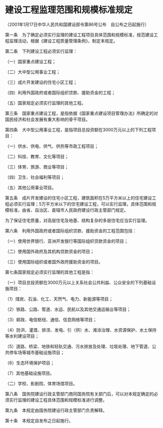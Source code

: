 # 建设工程监理范围和规模标准规定

（2001年1月17日中华人民共和国建设部令第86号公布　自公布之日起施行）



第一条　为了确定必须实行监理的建设工程项目具体范围和规模标准，规范建设工程监理活动，根据《建设工程质量管理条例》，制定本规定。

第二条　下列建设工程必须实行监理：

（一）国家重点建设工程；

（二）大中型公用事业工程；

（三）成片开发建设的住宅小区工程；

（四）利用外国政府或者国际组织贷款、援助资金的工程；

（五）国家规定必须实行监理的其他工程。

第三条　国家重点建设工程，是指依据《国家重点建设项目管理办法》所确定的对国民经济和社会发展有重大影响的骨干项目。

第四条　大中型公用事业工程，是指项目总投资额在3000万元以上的下列工程项目：

（一）供水、供电、供气、供热等市政工程项目；

（二）科技、教育、文化等项目；

（三）体育、旅游、商业等项目；

（四）卫生、社会福利等项目；

（五）其他公用事业项目。

第五条　成片开发建设的住宅小区工程，建筑面积在5万平方米以上的住宅建设工程必须实行监理；5万平方米以下的住宅建设工程，可以实行监理，具体范围和规模标准，由省、自治区、直辖市人民政府建设行政主管部门规定。

为了保证住宅质量，对高层住宅及地基、结构复杂的多层住宅应当实行监理。

第六条　利用外国政府或者国际组织贷款、援助资金的工程范围包括：

（一）使用世界银行、亚洲开发银行等国际组织贷款资金的项目；

（二）使用国外政府及其机构贷款资金的项目；

（三）使用国际组织或者国外政府援助资金的项目。

第七条国家规定必须实行监理的其他工程是指：

（一）项目总投资额在3000万元以上关系社会公共利益、公众安全的下列基础设施项目：

（1）煤炭、石油、化工、天然气、电力、新能源等项目；

（2）铁路、公路、管道、水运、民航以及其他交通运输业等项目；

（3）邮政、电信枢纽、通信、信息网络等项目；

（4）防洪、灌溉、排涝、发电、引（供）水、滩涂治理、水资源保护、水土保持等水利建设项目；

（5）道路、桥梁、地铁和轻轨交通、污水排放及处理、垃圾处理、地下管道、公共停车场等城市基础设施项目；

（6）生态环境保护项目；

（7）其他基础设施项目。

（二）学校、影剧院、体育场馆项目。

第八条　国务院建设行政主管部门商同国务院有关部门后，可以对本规定确定的必须实行监理的建设工程具体范围和规模标准进行调整。

第九条　本规定由国务院建设行政主管部门负责解释。

第十条　本规定自发布之日起施行。